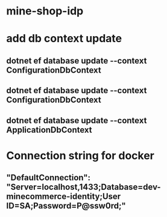 # mine-shop-idp

# add db context update
## dotnet ef database update --context ConfigurationDbContext
## dotnet ef database update --context ConfigurationDbContext
## dotnet ef database update --context ApplicationDbContext

# Connection string for docker 
## "DefaultConnection": "Server=localhost,1433;Database=dev-minecommerce-identity;User ID=SA;Password=P@ssw0rd;"
